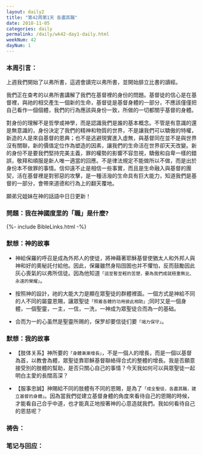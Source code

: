 ```yaml
---
layout: daily2
title: "第42周第1天 各盡其職"
date: 2018-11-05
categories: daily
permalink: /daily/wk42-day1-daily.html
weekNum: 42
dayNum: 1
---
```


### 本周引言：
上週我們開始了以弗所書，這週會讀完以弗所書，並開始腓立比書的讀經。

我們正在查考的以弗所書講解了我們在基督裡的身份的問題。基督徒的信心是在基督裡，與祂的相交產生一個新的生命，基督徒是基督身體的一部分，不應該僅僅把自己看作一個個體，我們的行為應該與身份一致，所做的一切都關乎基督的身體。

對身份的理解不是哲學或神學，而是認識我們是誰的基本概念。不管是有意識的還是無意識的，身份決定了我們的精神和物質的世界，不是讓我們可以驕傲的特權，新造的人是來自基督的恩典；也不是逃避現實進入虛無，與基督同在並不是與世界沒有關聯，新的價值定位作為塑造的因素，讓我們的生命活在世界卻天天改變。新的身份不是要我們堅持完美主義，罪的權勢的影響不容忽視，驕傲和自卑一樣的錯誤，敬拜和順服是新人唯一適當的回應。不是律法規定不能做所以不做，而是出於身份本不做罪的事情。信仰遠不止是相信一些事實，而且是生命融入與基督的團契，活在基督裡是對邪惡的攻擊，是一種活潑的生命具有巨大能力，知道我們是基督的一部分，會帶來道德和行為上的翻天覆地。

願弟兄姐妹在神的話語中日日更新！

### 問題：我在神國度里的「職」是什麼?

{%- include BibleLinks.html -%}

### 默想：神的故事 
+ 神給保羅的呼召是成為外邦人的使徒，將神藉著耶穌基督使猶太人和外邦人與神和好的奧秘託付給他。因此，保羅雖然身陷囹圄也并不懼怕，反而鼓勵因此灰心喪氣的以弗所信徒。因為他知道`「這至暫至輕的苦楚，要為我們成就極重無比、永遠的榮耀」`。

+ 按照神的設計，祂的大能大力是顯在眾聖徒的群體裡面。一個方式是神給不同的人不同的屬靈恩賜，讓眾聖徒`「照着各體的功用彼此相助」`;同时又是一個身體，一個聖靈，一主，一信，一洗，一神成为眾聖徒合而為一的基础。

+ 合而为一的心虽然是聖靈所赐的，保罗却要信徒们要`「竭力保守」`。

### 默想：我的故事
+ 【肢体关系】神所要的`「身體漸漸增長」`，不是一個人的增長，而是一個以基督為首，以教會為體，眾聖徒靠耶穌基督聯絡得合式的整體的增長。我是否願意接受別的肢體的幫助，是否只關心自己的事情？今天我如何可以與眾聖徒一起明白主愛的長闊高深？

+ 【服事忠誠】神賜給不同的肢體有不同的恩賜，是為了`「成全聖徒，各盡其職，建立基督的身體」`。因為當我們從建立基督身體的角度來看待自己的恩賜的時候，才能看自己合乎中道，也才能真正地按著神的心意造就我們。我如何看待自己的恩慈呢？

### 祷告：

### 笔记与回应：



